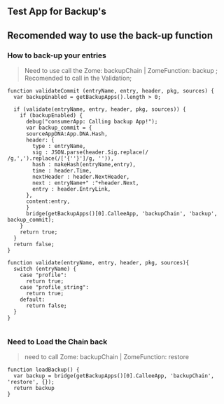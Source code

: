 ## Test App for Backup's

## Recomended way to use the back-up function

### How to back-up your entries

> Need to use call the Zome: backupChain | ZomeFunction: backup ;
> Recomended to call in the Validation;

~~~
function validateCommit (entryName, entry, header, pkg, sources) {
  var backupEnabled = getBackupApps().length > 0;

  if (validate(entryName, entry, header, pkg, sources)) {
    if (backupEnabled) {
      debug("consumerApp: Calling backup App!");
      var backup_commit = {
      sourceAppDNA:App.DNA.Hash,
      header: {
        type : entryName,
        sig : JSON.parse(header.Sig.replace(/ /g,',').replace(/['{''}']/g, '')),
        hash : makeHash(entryName,entry),
        time : header.Time,
        nextHeader : header.NextHeader,
        next : entryName+" :"+header.Next,
        entry : header.EntryLink,
      },
      content:entry,
      }
      bridge(getBackupApps()[0].CalleeApp, 'backupChain', 'backup', backup_commit);
    }
    return true;
  }
  return false;
}

function validate(entryName, entry, header, pkg, sources){
  switch (entryName) {
    case "profile":
      return true;
    case "profile_string":
      return true;
    default:
      return false;
  }
}


~~~


### Need to Load the Chain back
> need to call Zome: backupChain | ZomeFunction: restore

~~~
function loadBackup() {
  var backup = bridge(getBackupApps()[0].CalleeApp, 'backupChain', 'restore', {});
  return backup
}
~~~
